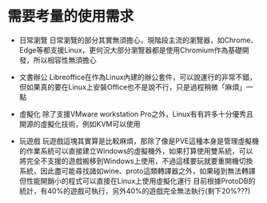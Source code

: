 # 需要考量的使用需求
- 日常瀏覽
日常瀏覽的部分其實無須擔心，現階段主流的瀏覽器，如Chrome、Edge等都支援Linux，更何況大部分瀏覽器都是使用Chromium作為基礎開發，所以相容性無須擔心

- 文書辦公
Libreoffice在作為Linux內建的辦公套件，可以說運行的非常不錯，但如果真的要在Linux上安裝Office也不是說不行，只是過程稍微「麻煩」一點

- 虛擬化
除了支援VMware workstation Pro之外，Linux有有許多十分優秀且開源的虛擬化技術，例如KVM可以使用

- 玩遊戲
玩遊戲這塊其實算是比較麻煩，那除了像是PVE這種本身是管理虛擬機的作業系統可以直接建立Windows的虛擬機外，如果打算使用雙系統，可以將完全不支援的遊戲搬移到Windows上使用，不過這樣要玩就要重開機切換系統，因此盡可能尋找諸如wine、proto這類轉譯器之外，如果碰到無法轉譯但性能開銷小的程式可以直接在Linux上使用虛擬化運行
目前根據ProtoDB的統計，有40%的遊戲可執行，另外40%的遊戲完全無法執行(剩下20%???) 
